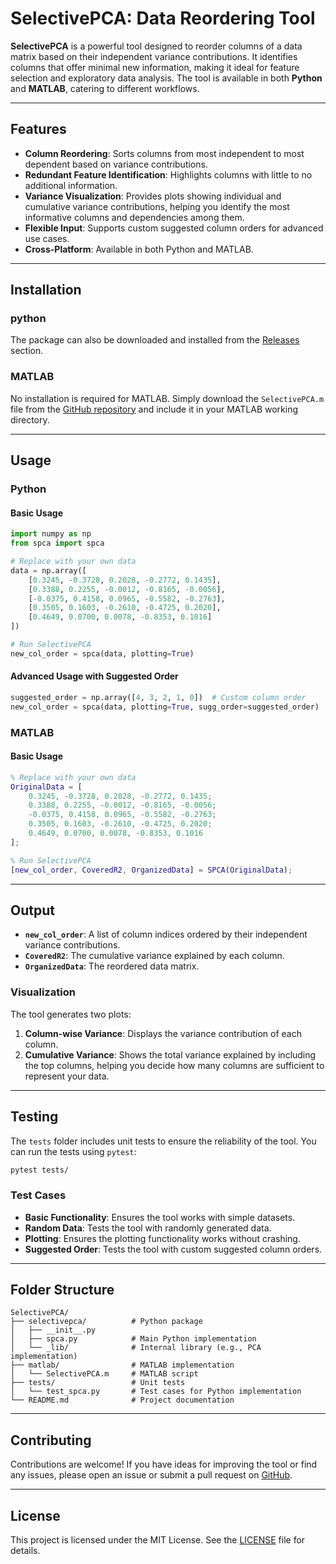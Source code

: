 # SelectivePCA: Data Reordering Tool

**SelectivePCA** is a powerful tool designed to reorder columns of a data matrix based on their independent variance contributions. It identifies columns that offer minimal new information, making it ideal for feature selection and exploratory data analysis. The tool is available in both **Python** and **MATLAB**, catering to different workflows.

---

## Features

- **Column Reordering**: Sorts columns from most independent to most dependent based on variance contributions.
- **Redundant Feature Identification**: Highlights columns with little to no additional information.
- **Variance Visualization**: Provides plots showing individual and cumulative variance contributions, helping you identify the most informative columns and dependencies among them.
- **Flexible Input**: Supports custom suggested column orders for advanced use cases.
- **Cross-Platform**: Available in both Python and MATLAB.

---

## Installation

### python

The package can also be downloaded and installed from the [Releases](https://github.com/Saeid-Tayebi/SelectivePCA-Data-Reordering-Tool/releases/tag/SPCA_first_release) section.

### MATLAB

No installation is required for MATLAB. Simply download the `SelectivePCA.m` file from the [GitHub repository](https://github.com/Saeid-Tayebi/SelectivePCA-Data-Reordering-Tool.git) and include it in your MATLAB working directory.

---

## Usage

### Python

#### Basic Usage

```python
import numpy as np
from spca import spca

# Replace with your own data
data = np.array([
    [0.3245, -0.3728, 0.2028, -0.2772, 0.1435],
    [0.3388, 0.2255, -0.0012, -0.8165, -0.0056],
    [-0.0375, 0.4158, 0.0965, -0.5582, -0.2763],
    [0.3505, 0.1603, -0.2610, -0.4725, 0.2020],
    [0.4649, 0.0700, 0.0078, -0.8353, 0.1016]
])

# Run SelectivePCA
new_col_order = spca(data, plotting=True)
```

#### Advanced Usage with Suggested Order

```python
suggested_order = np.array([4, 3, 2, 1, 0])  # Custom column order
new_col_order = spca(data, plotting=True, sugg_order=suggested_order)
```

### MATLAB

#### Basic Usage

```matlab
% Replace with your own data
OriginalData = [
    0.3245, -0.3728, 0.2028, -0.2772, 0.1435;
    0.3388, 0.2255, -0.0012, -0.8165, -0.0056;
    -0.0375, 0.4158, 0.0965, -0.5582, -0.2763;
    0.3505, 0.1603, -0.2610, -0.4725, 0.2020;
    0.4649, 0.0700, 0.0078, -0.8353, 0.1016
];

% Run SelectivePCA
[new_col_order, CoveredR2, OrganizedData] = SPCA(OriginalData);
```

---

## Output

- **`new_col_order`**: A list of column indices ordered by their independent variance contributions.
- **`CoveredR2`**: The cumulative variance explained by each column.
- **`OrganizedData`**: The reordered data matrix.

### Visualization

The tool generates two plots:

1. **Column-wise Variance**: Displays the variance contribution of each column.
2. **Cumulative Variance**: Shows the total variance explained by including the top columns, helping you decide how many columns are sufficient to represent your data.

---

## Testing

The `tests` folder includes unit tests to ensure the reliability of the tool. You can run the tests using `pytest`:

```bash
pytest tests/
```

### Test Cases

- **Basic Functionality**: Ensures the tool works with simple datasets.
- **Random Data**: Tests the tool with randomly generated data.
- **Plotting**: Ensures the plotting functionality works without crashing.
- **Suggested Order**: Tests the tool with custom suggested column orders.

---

## Folder Structure

```
SelectivePCA/
├── selectivepca/          # Python package
│   ├── __init__.py
│   ├── spca.py            # Main Python implementation
│   └── _lib/              # Internal library (e.g., PCA implementation)
├── matlab/                # MATLAB implementation
│   └── SelectivePCA.m     # MATLAB script
├── tests/                 # Unit tests
│   └── test_spca.py       # Test cases for Python implementation
└── README.md              # Project documentation
```

---

## Contributing

Contributions are welcome! If you have ideas for improving the tool or find any issues, please open an issue or submit a pull request on [GitHub](https://github.com/Saeid-Tayebi/SelectivePCA-Data-Reordering-Tool.git).

---

## License

This project is licensed under the MIT License. See the [LICENSE](https://github.com/your-repo/LICENSE) file for details.
